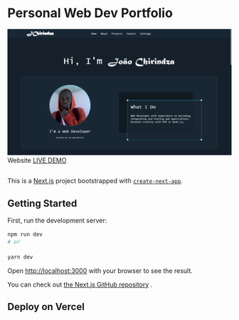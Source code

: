 # Personal Web Dev Portfolio

![Web Developer Portfolio](public/images/portfolio_home_page.png?raw=true "Web Dev Portfolio")
Website <a href="https://jchirindza.vercel.app" target='_blank'>LIVE DEMO</a>

##

This is a [Next.js](https://nextjs.org/) project bootstrapped with [`create-next-app`](https://github.com/vercel/next.js/tree/canary/packages/create-next-app).

## Getting Started

First, run the development server:

```bash
npm run dev
# or

yarn dev
```

Open [http://localhost:3000](http://localhost:3000) with your browser to see the result.

You can check out [the Next.js GitHub repository](https://github.com/vercel/next.js/) .

## Deploy on Vercel
